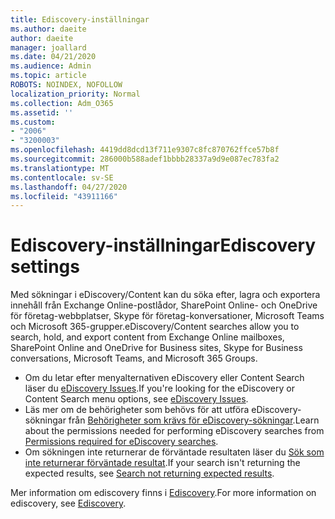 ```yaml
---
title: Ediscovery-inställningar
ms.author: daeite
author: daeite
manager: joallard
ms.date: 04/21/2020
ms.audience: Admin
ms.topic: article
ROBOTS: NOINDEX, NOFOLLOW
localization_priority: Normal
ms.collection: Adm_O365
ms.assetid: ''
ms.custom:
- "2006"
- "3200003"
ms.openlocfilehash: 4419dd8dcd13f711e9307c8fc870762ffce57b8f
ms.sourcegitcommit: 286000b588adef1bbbb28337a9d9e087ec783fa2
ms.translationtype: MT
ms.contentlocale: sv-SE
ms.lasthandoff: 04/27/2020
ms.locfileid: "43911166"
---
```

# <a name="ediscovery-settings"></a><span data-ttu-id="f2e25-102">Ediscovery-inställningar</span><span class="sxs-lookup"><span data-stu-id="f2e25-102">Ediscovery settings</span></span>

<span data-ttu-id="f2e25-103">Med sökningar i eDiscovery/Content kan du söka efter, lagra och exportera innehåll från Exchange Online-postlådor, SharePoint Online- och OneDrive för företag-webbplatser, Skype för företag-konversationer, Microsoft Teams och Microsoft 365-grupper.</span><span class="sxs-lookup"><span data-stu-id="f2e25-103">eDiscovery/Content searches allow you to search, hold, and export content from Exchange Online mailboxes, SharePoint Online and OneDrive for Business sites, Skype for Business conversations, Microsoft Teams, and Microsoft 365 Groups.</span></span>

- <span data-ttu-id="f2e25-104">Om du letar efter menyalternativen eDiscovery eller Content Search läser du [eDiscovery Issues](https://docs.microsoft.com/alchemyinsights/ediscovery-issues).</span><span class="sxs-lookup"><span data-stu-id="f2e25-104">If you're looking for the eDiscovery or Content Search menu options, see [eDiscovery Issues](https://docs.microsoft.com/alchemyinsights/ediscovery-issues).</span></span>
- <span data-ttu-id="f2e25-105">Läs mer om de behörigheter som behövs för att utföra eDiscovery-sökningar från [Behörigheter som krävs för eDiscovery-sökningar](https://docs.microsoft.com/alchemyinsights/permissions-required-for-ediscovery-searches).</span><span class="sxs-lookup"><span data-stu-id="f2e25-105">Learn about the permissions needed for performing eDiscovery searches from [Permissions required for eDiscovery searches](https://docs.microsoft.com/alchemyinsights/permissions-required-for-ediscovery-searches).</span></span>
- <span data-ttu-id="f2e25-106">Om sökningen inte returnerar de förväntade resultaten läser du [Sök som inte returnerar förväntade resultat](https://docs.microsoft.com/alchemyinsights/search-not-returning-expected-results).</span><span class="sxs-lookup"><span data-stu-id="f2e25-106">If your search isn't returning the expected results, see [Search not returning expected results](https://docs.microsoft.com/alchemyinsights/search-not-returning-expected-results).</span></span>

<span data-ttu-id="f2e25-107">Mer information om ediscovery finns i [Ediscovery](https://docs.microsoft.com/office365/securitycompliance/ediscovery).</span><span class="sxs-lookup"><span data-stu-id="f2e25-107">For more information on ediscovery, see [Ediscovery](https://docs.microsoft.com/office365/securitycompliance/ediscovery).</span></span>
